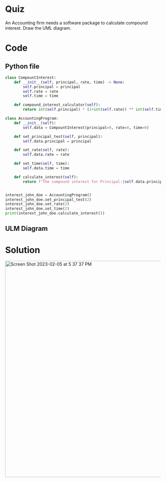 # Quiz
An Accounting firm needs a software package to calculate compound interest. Draw the UML diagram.

# Code

## Python file 
```.py
class CompountInterest:
    def __init__(self, principal, rate, time) -> None:
        self.principal = principal
        self.rate = rate
        self.time = time

    def compound_interest_calculator(self):
        return int(self.principal) * (1+int(self.rate)) ** int(self.time)

class AccountingProgram:
    def __init__(self):
        self.data = CompountInterest(principal=0, rate=0, time=0)

    def set_principal_test(self, principal):
        self.data.principal = principal

    def set_rate(self, rate):
        self.data.rate = rate

    def set_time(self, time):
        self.data.time = time

    def calculate_interest(self):
        return f"The compound interest for Principal:{self.data.principal}, Rate:{self.data.rate}, Time:{self.data.time} is {(self.data.compound_interest_calculator())}"


interest_john_doe = AccountingProgram()
interest_john_doe.set_principal_test(2)
interest_john_doe.set_rate(2)
interest_john_doe.set_time(2)
print(interest_john_doe.calculate_interest())
```



## ULM Diagram


# Solution 

<img width="700" alt="Screen Shot 2023-02-05 at 5 37 37 PM" src="https://user-images.githubusercontent.com/116609563/216809514-f6a01db5-8fee-4167-aef2-472b01c6bd88.png">



